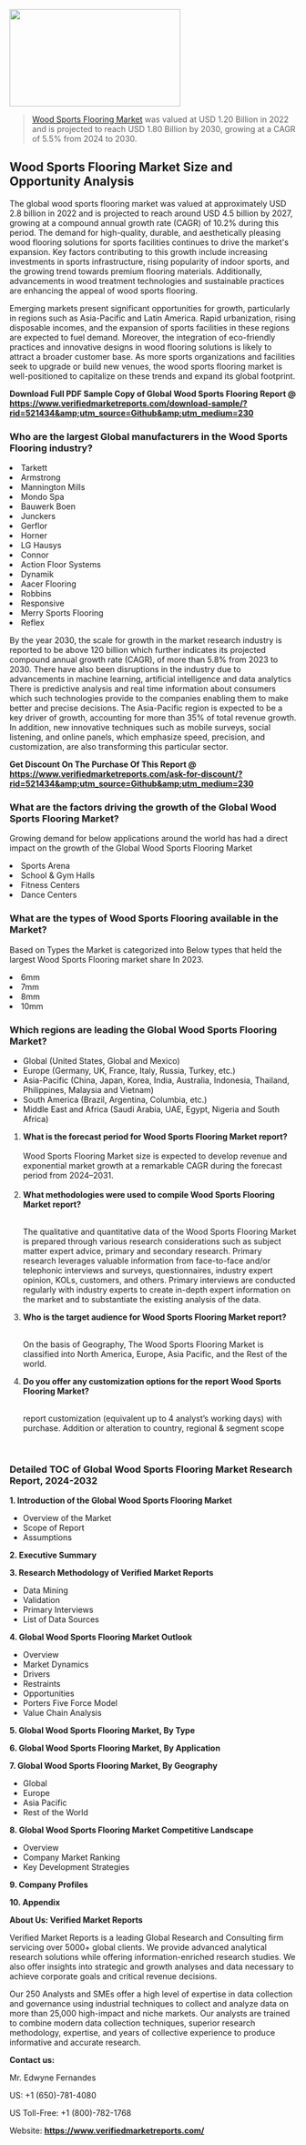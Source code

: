 <img src="https://ffe5etoiles.com/wp-content/uploads/2024/12/MST1-300x171.png" alt="" width="300" height="171" class="alignnone size-medium wp-image-20088" /><blockquote><p><p><a href="https://www.verifiedmarketreports.com/download-sample/?rid=521434&utm_source=Github&utm_medium=230" target="_blank">Wood Sports Flooring Market</a> was valued at USD 1.20 Billion in 2022 and is projected to reach USD 1.80 Billion by 2030, growing at a CAGR of 5.5% from 2024 to 2030.</p></blockquote><p><h2>Wood Sports Flooring Market Size and Opportunity Analysis</h2><p>The global wood sports flooring market was valued at approximately USD 2.8 billion in 2022 and is projected to reach around USD 4.5 billion by 2027, growing at a compound annual growth rate (CAGR) of 10.2% during this period. The demand for high-quality, durable, and aesthetically pleasing wood flooring solutions for sports facilities continues to drive the market's expansion. Key factors contributing to this growth include increasing investments in sports infrastructure, rising popularity of indoor sports, and the growing trend towards premium flooring materials. Additionally, advancements in wood treatment technologies and sustainable practices are enhancing the appeal of wood sports flooring.</p><p>Emerging markets present significant opportunities for growth, particularly in regions such as Asia-Pacific and Latin America. Rapid urbanization, rising disposable incomes, and the expansion of sports facilities in these regions are expected to fuel demand. Moreover, the integration of eco-friendly practices and innovative designs in wood flooring solutions is likely to attract a broader customer base. As more sports organizations and facilities seek to upgrade or build new venues, the wood sports flooring market is well-positioned to capitalize on these trends and expand its global footprint.</p></p><p class=""><strong>Download Full PDF Sample Copy of Global Wood Sports Flooring Report @ <a href="https://www.verifiedmarketreports.com/download-sample/?rid=521434&amp;utm_source=Github&amp;utm_medium=230" target="_blank">https://www.verifiedmarketreports.com/download-sample/?rid=521434&amp;utm_source=Github&amp;utm_medium=230</a></strong></p><h3 id="" class="">Who are the largest Global manufacturers in the Wood Sports Flooring industry?</h3><p><li>Tarkett</li><li> Armstrong</li><li> Mannington Mills</li><li> Mondo Spa</li><li> Bauwerk Boen</li><li> Junckers</li><li> Gerflor</li><li> Horner</li><li> LG Hausys</li><li> Connor</li><li> Action Floor Systems</li><li> Dynamik</li><li> Aacer Flooring</li><li> Robbins</li><li> Responsive</li><li> Merry Sports Flooring</li><li> Reflex</li></p><div class=""><div class="" dir="" data-message-author-role="" data-message-id="" data-message-model-slug=""><div class=""><div class=""><div class=""><div class="" dir="" data-message-author-role="" data-message-id="" data-message-model-slug=""><div class=""><div class=""><p>By the year 2030, the scale for growth in the market research industry is reported to be above 120 billion which further indicates its projected compound annual growth rate (CAGR), of more than 5.8% from 2023 to 2030. There have also been disruptions in the industry due to advancements in machine learning, artificial intelligence and data analytics There is predictive analysis and real time information about consumers which such technologies provide to the companies enabling them to make better and precise decisions. The Asia-Pacific region is expected to be a key driver of growth, accounting for more than 35% of total revenue growth. In addition, new innovative techniques such as mobile surveys, social listening, and online panels, which emphasize speed, precision, and customization, are also transforming this particular sector.</p><p><strong>Get Discount On The Purchase Of This Report @&nbsp; <a href="https://www.verifiedmarketreports.com/ask-for-discount/?rid=521434&amp;utm_source=Github&amp;utm_medium=230" target="_blank">https://www.verifiedmarketreports.com/ask-for-discount/?rid=521434&amp;utm_source=Github&amp;utm_medium=230</a></strong></p></div></div></div></div></div></div></div></div><h3 id="" class="">What are the factors driving the growth of the Global Wood Sports Flooring Market?</h3><p id="" class="">Growing demand for below applications around the world has had a direct impact on the growth of the Global Wood Sports Flooring Market</p><p id="" class=""><li>Sports Arena</li><li> School & Gym Halls</li><li> Fitness Centers</li><li> Dance Centers</li></p><h3 id="" class="">What are the types of Wood Sports Flooring available in the Market?</h3><p id="" class="">Based on Types the Market is categorized into Below types that held the largest Wood Sports Flooring market share In 2023.</p><p id="" class=""><li>6mm</li><li> 7mm</li><li> 8mm</li><li> 10mm</li></p><h3 id="" class="">Which regions are leading the Global Wood Sports Flooring Market?</h3><ul><li>Global (United States, Global and Mexico)</li><li>Europe (Germany, UK, France, Italy, Russia, Turkey, etc.)</li><li>Asia-Pacific (China, Japan, Korea, India, Australia, Indonesia, Thailand, Philippines, Malaysia and Vietnam)</li><li>South America (Brazil, Argentina, Columbia, etc.)</li><li>Middle East and Africa (Saudi Arabia, UAE, Egypt, Nigeria and South Africa)</li></ul><p><ol><li><strong>What is the forecast period for Wood Sports Flooring Market report?<br /></strong><br /><span data-sheets-root="1" data-sheets-value="{&quot;1&quot;:2,&quot;2&quot;:&quot;XXXX size is expected to develop revenue and exponential market growth at a remarkable CAGR during the forecast period from 2024&ndash;2030.&quot;}" data-sheets-userformat="{&quot;2&quot;:12674,&quot;4&quot;:{&quot;1&quot;:2,&quot;2&quot;:16776960},&quot;10&quot;:2,&quot;11&quot;:0,&quot;15&quot;:&quot;Arial&quot;,&quot;16&quot;:12}">Wood Sports Flooring Market size is expected to develop revenue and exponential market growth at a remarkable CAGR during the forecast period from 2024&ndash;2031.</span><br /><br /></li><li><strong>What methodologies were used to compile Wood Sports Flooring Market report?<br /><br /></strong><p>The qualitative and quantitative data of the&nbsp;Wood Sports Flooring Market is prepared through various research considerations such as subject matter expert advice, primary and secondary research. Primary research leverages valuable information from face-to-face and/or telephonic interviews and surveys, questionnaires, industry expert opinion, KOLs, customers, and others. Primary interviews are conducted regularly with industry experts to create in-depth expert information on the market and to substantiate the existing analysis of the data.&nbsp;</p></li><li><strong>Who is the target audience for Wood Sports Flooring Market report?<br /><br /></strong><p>On the basis of Geography, The&nbsp;Wood Sports Flooring Market is classified into North America, Europe, Asia Pacific, and the Rest of the world.</p></li><li><strong>Do you offer any customization options for the report Wood Sports Flooring Market?<br /><br /></strong><p>report customization (equivalent up to 4 analyst&rsquo;s working days) with purchase. Addition or alteration to country, regional &amp; segment scope</p><p>&nbsp;</p></li></ol></p><h3 id="" class="">Detailed TOC of Global Wood Sports Flooring Market Research Report, 2024-2032</h3><p id="" class=""><strong>1. Introduction of the Global Wood Sports Flooring Market</strong></p><ul><li>Overview of the Market</li><li>Scope of Report</li><li>Assumptions</li></ul><p id="" class=""><strong>2. Executive Summary</strong></p><p id="" class=""><strong>3. Research Methodology of&nbsp;Verified Market Reports</strong></p><ul><li>Data Mining</li><li>Validation</li><li>Primary Interviews</li><li>List of Data Sources</li></ul><p id="" class=""><strong>4. Global Wood Sports Flooring Market Outlook</strong></p><ul><li>Overview</li><li>Market Dynamics</li><li>Drivers</li><li>Restraints</li><li>Opportunities</li><li>Porters Five Force Model</li><li>Value Chain Analysis</li></ul><p id="" class=""><strong>5. Global Wood Sports Flooring Market, By&nbsp;Type</strong></p><p id="" class=""><strong>6. Global Wood Sports Flooring Market, By Application</strong></p><p id="" class=""><strong>7. Global Wood Sports Flooring Market, By Geography</strong></p><ul><li>Global</li><li>Europe</li><li>Asia Pacific</li><li>Rest of the World</li></ul><p id="" class=""><strong>8. Global Wood Sports Flooring Market Competitive Landscape</strong></p><ul><li>Overview</li><li>Company Market Ranking</li><li>Key Development Strategies</li></ul><p id="" class=""><strong>9. Company Profiles</strong></p><p id="" class=""><strong>10. Appendix</strong></p><p id="" class=""><strong>About Us: Verified Market Reports</strong></p><p id="" class="">Verified Market Reports is a leading Global Research and Consulting firm servicing over 5000+ global clients. We provide advanced analytical research solutions while offering information-enriched research studies. We also offer insights into strategic and growth analyses and data necessary to achieve corporate goals and critical revenue decisions.</p><p id="" class="">Our 250 Analysts and SMEs offer a high level of expertise in data collection and governance using industrial techniques to collect and analyze data on more than 25,000 high-impact and niche markets. Our analysts are trained to combine modern data collection techniques, superior research methodology, expertise, and years of collective experience to produce informative and accurate research.</p><p id="" class=""><strong>Contact us:</strong></p><p id="" class="">Mr. Edwyne Fernandes</p><p id="" class="">US: +1 (650)-781-4080</p><p id="" class="">US Toll-Free: +1 (800)-782-1768</p><p id="" class="">Website: <a target="" data-test-app-aware-link=""><strong>https://www.verifiedmarketreports.com/</strong></a></p>
